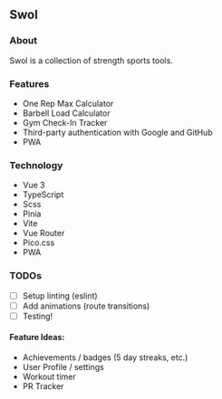 ## Swol

### About
Swol is a collection of strength sports tools.

### Features
- One Rep Max Calculator
- Barbell Load Calculator
- Gym Check-In Tracker
- Third-party authentication with Google and GitHub
- PWA

### Technology
- Vue 3 
- TypeScript
- Scss
- Pinia
- Vite
- Vue Router
- Pico.css
- PWA

### TODOs

- [ ] Setup linting (eslint)
- [ ] Add animations (route transitions)
- [ ] Testing!

#### Feature Ideas:
- Achievements / badges (5 day streaks, etc.)
- User Profile / settings
- Workout timer
- PR Tracker
